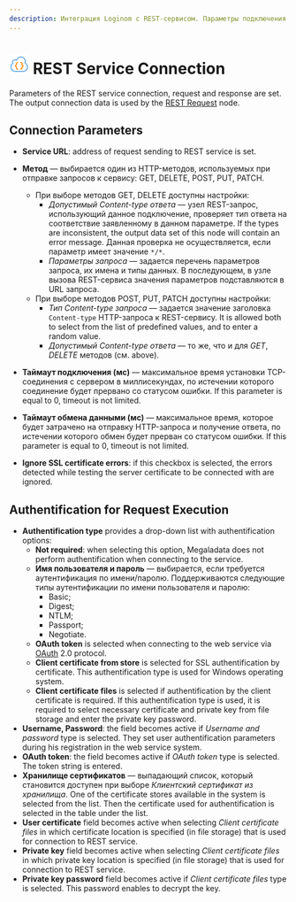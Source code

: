 ```yaml
---
description: Интеграция Loginom с REST-сервисом. Параметры подключения. Авторизация при выполнении запроса.
---
```

# ![](./../../../images/icons/common/data-sources/web-rest_default.svg) REST Service Connection

Parameters of the REST service connection, request and response are set. The output connection data is used by the [REST Request](./../../../processors/integration/rest-request.md) node.

## Connection Parameters

* **Service URL**: address of request sending to REST service is set.
* **Метод** — выбирается один из HTTP-методов, используемых при отправке запросов к сервису: GET, DELETE, POST, PUT, PATCH.

   * При выборе методов GET, DELETE доступны настройки:
      * *Допустимый Content-type ответа* — узел REST-запрос, использующий данное подключение, проверяет тип ответа на соответствие заявленному в данном параметре. If the types are inconsistent, the output data set of this node will contain an error message. Данная проверка не осуществляется, если параметр имеет значение `*/*`.
      * *Параметры запроса* — задается перечень параметров запроса, их имена и типы данных. В последующем, в узле вызова REST-сервиса значения параметров подставляются в URL запроса.
   * При выборе методов POST, PUT, PATCH доступны настройки:
      * *Тип Content-type запроса* — задается значение заголовка `Content-type` HTTP-запроса к REST-сервису. It is allowed both to select from the list of predefined values, and to enter a random value.
      * *Допустимый Content-type ответа* — то же, что и для *GET*, *DELETE* методов (см. above).
* **Таймаут подключения (мс)** — максимальное время установки TCP-соединения с сервером в миллисекундах, по истечении которого соединение будет прервано со статусом ошибки. If this parameter is equal to 0, timeout is not limited.
* **Таймаут обмена данными (мс)** — максимальное время, которое будет затрачено на отправку HTTP-запроса и получение ответа, по истечении которого обмен будет прерван со статусом ошибки. If this parameter is equal to 0, timeout is not limited.
* **Ignore SSL certificate errors**: if this checkbox is selected, the errors detected while testing the server certificate to be connected with are ignored.

## Authentification for Request Execution

* **Authentification type** provides a drop-down list with authentification options:
   * **Not required**: when selecting this option, Megaladata does not perform authentification when connecting to the service.
   * **Имя пользователя и пароль** — выбирается, если требуется аутентификация по имени/паролю. Поддерживаются следующие типы аутентификации по имени пользователя и паролю:
      * Basic;
      * Digest;
      * NTLM;
      * Passport;
      * Negotiate.
   * **OAuth token** is selected when connecting to the web service via [OAuth](https://ru.wikipedia.org/wiki/OAuth) 2.0 protocol.
   * **Client certificate from store** is selected for SSL authentification by certificate. This authentification type is used for Windows operating system.
   * **Client certificate files** is selected if authentification by the client certificate is required. If this authentification type is used, it is required to select necessary certificate and private key from file storage and enter the private key password.
* **Username, Password**: the field becomes active if *Username and password* type is selected. They set user authentification parameters during his registration in the web service system.
* **OAuth token**: the field becomes active if *OAuth token* type is selected. The token string is entered.
* **Хранилище сертификатов** — выпадающий список, который становится доступен при выборе *Клиентский сертификат из хранилища*. One of the certificate stores available in the system is selected from the list. Then the certificate used for authentification is selected in the table under the list.
* **User certificate** field becomes active when selecting *Client certificate files* in which certificate location is specified (in file storage) that is used for connection to REST service.
* **Private key** field becomes active when selecting *Client certificate files* in which private key location is specified (in file storage) that is used for connection to REST service.
* **Private key password** field becomes active if *Client certificate files* type is selected. This password enables to decrypt the key.
